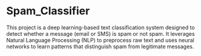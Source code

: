 # Spam_Classifier
This project is a deep learning-based text classification system designed to detect whether a message (email or SMS) is spam or not spam. It leverages Natural Language Processing (NLP) to preprocess raw text and uses neural networks to learn patterns that distinguish spam from legitimate messages.
